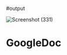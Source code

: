 #output

![Screenshot (331)](https://user-images.githubusercontent.com/119597362/230286953-b82e48ec-04d7-4fbf-9348-780881ece886.png)


# GoogleDoc
